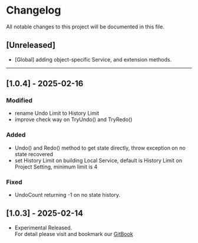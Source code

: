 ﻿# Changelog

All notable changes to this project will be documented in this file.

## [Unreleased]

- [Global] adding object-specific Service, and extension methods.

---

## [1.0.4] - 2025-02-16
### Modified
- rename Undo Limit to History Limit
- improve check way on TryUndo() and TryRedo() 
### Added
- Undo() and Redo() method to get state directly, throw exception on no state recovered
- set History Limit on building Local Service, default is History Limit on Project Setting, minimum limit is 4
### Fixed
- UndoCount returning -1 on no state history.

## [1.0.3] - 2025-02-14
- Experimental Released.   
  For detail please visit and bookmark our [GitBook](https://aceland-workshop.gitbook.io/aceland-unity-packages/)